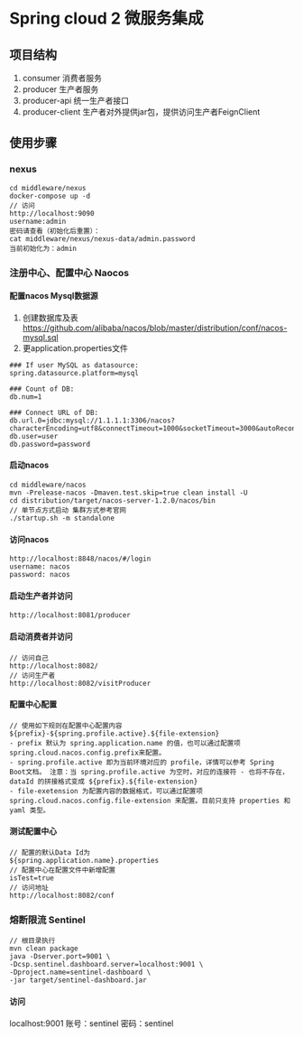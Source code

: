 # Spring cloud 2 微服务集成

## 项目结构
1. consumer 消费者服务
2. producer 生产者服务
3. producer-api 统一生产者接口
4. producer-client 生产者对外提供jar包，提供访问生产者FeignClient

## 使用步骤

### nexus
```
cd middleware/nexus
docker-compose up -d
// 访问
http://localhost:9090
username:admin
密码请查看（初始化后重置）：
cat middleware/nexus/nexus-data/admin.password
当前初始化为：admin
```

### 注册中心、配置中心 Naocos
#### 配置nacos Mysql数据源
1. 创建数据库及表 https://github.com/alibaba/nacos/blob/master/distribution/conf/nacos-mysql.sql
2. 更application.properties文件
```
### If user MySQL as datasource:
spring.datasource.platform=mysql

### Count of DB:
db.num=1

### Connect URL of DB:
db.url.0=jdbc:mysql://1.1.1.1:3306/nacos?characterEncoding=utf8&connectTimeout=1000&socketTimeout=3000&autoReconnect=true
db.user=user
db.password=password
```

#### 启动nacos
```maven
cd middleware/nacos
mvn -Prelease-nacos -Dmaven.test.skip=true clean install -U
cd distribution/target/nacos-server-1.2.0/nacos/bin
// 单节点方式启动 集群方式参考官网
./startup.sh -m standalone
```

#### 访问nacos
```
http://localhost:8848/nacos/#/login
username: nacos
password: nacos
``` 

#### 启动生产者并访问
```
http://localhost:8081/producer
```

#### 启动消费者并访问
```
// 访问自己
http://localhost:8082/
// 访问生产者
http://localhost:8082/visitProducer
```

#### 配置中心配置
```
// 使用如下规则在配置中心配置内容
${prefix}-${spring.profile.active}.${file-extension}
- prefix 默认为 spring.application.name 的值，也可以通过配置项 spring.cloud.nacos.config.prefix来配置。
- spring.profile.active 即为当前环境对应的 profile，详情可以参考 Spring Boot文档。 注意：当 spring.profile.active 为空时，对应的连接符 - 也将不存在，dataId 的拼接格式变成 ${prefix}.${file-extension}
- file-exetension 为配置内容的数据格式，可以通过配置项 spring.cloud.nacos.config.file-extension 来配置。目前只支持 properties 和 yaml 类型。
```

#### 测试配置中心
```
// 配置的默认Data Id为
${spring.application.name}.properties
// 配置中心在配置文件中新增配置
isTest=true
// 访问地址
http://localhost:8082/conf
```

### 熔断限流 Sentinel
```
// 根目录执行
mvn clean package
java -Dserver.port=9001 \
-Dcsp.sentinel.dashboard.server=localhost:9001 \
-Dproject.name=sentinel-dashboard \
-jar target/sentinel-dashboard.jar
```
#### 访问
localhost:9001
账号：sentinel
密码：sentinel